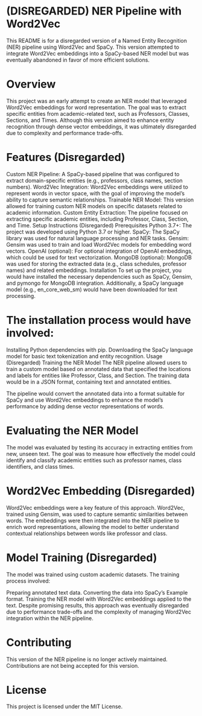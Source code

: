 # (DISREGARDED) NER Pipeline with Word2Vec
This README is for a disregarded version of a Named Entity Recognition (NER) pipeline using Word2Vec and SpaCy. This version attempted to integrate Word2Vec embeddings into a SpaCy-based NER model but was eventually abandoned in favor of more efficient solutions.

# Overview
This project was an early attempt to create an NER model that leveraged Word2Vec embeddings for word representation. The goal was to extract specific entities from academic-related text, such as Professors, Classes, Sections, and Times. Although this version aimed to enhance entity recognition through dense vector embeddings, it was ultimately disregarded due to complexity and performance trade-offs.

# Features (Disregarded)
Custom NER Pipeline: A SpaCy-based pipeline that was configured to extract domain-specific entities (e.g., professors, class names, section numbers).
Word2Vec Integration: Word2Vec embeddings were utilized to represent words in vector space, with the goal of improving the model’s ability to capture semantic relationships.
Trainable NER Model: This version allowed for training custom NER models on specific datasets related to academic information.
Custom Entity Extraction: The pipeline focused on extracting specific academic entities, including Professor, Class, Section, and Time.
Setup Instructions (Disregarded)
Prerequisites
Python 3.7+: The project was developed using Python 3.7 or higher.
SpaCy: The SpaCy library was used for natural language processing and NER tasks.
Gensim: Gensim was used to train and load Word2Vec models for embedding word vectors.
OpenAI (optional): For optional integration of OpenAI embeddings, which could be used for text vectorization.
MongoDB (optional): MongoDB was used for storing the extracted data (e.g., class schedules, professor names) and related embeddings.
Installation
To set up the project, you would have installed the necessary dependencies such as SpaCy, Gensim, and pymongo for MongoDB integration. Additionally, a SpaCy language model (e.g., en_core_web_sm) would have been downloaded for text processing.

# The installation process would have involved:

Installing Python dependencies with pip.
Downloading the SpaCy language model for basic text tokenization and entity recognition.
Usage (Disregarded)
Training the NER Model
The NER pipeline allowed users to train a custom model based on annotated data that specified the locations and labels for entities like Professor, Class, and Section. The training data would be in a JSON format, containing text and annotated entities.

The pipeline would convert the annotated data into a format suitable for SpaCy and use Word2Vec embeddings to enhance the model’s performance by adding dense vector representations of words.

# Evaluating the NER Model
The model was evaluated by testing its accuracy in extracting entities from new, unseen text. The goal was to measure how effectively the model could identify and classify academic entities such as professor names, class identifiers, and class times.

# Word2Vec Embedding (Disregarded)
Word2Vec embeddings were a key feature of this approach. Word2Vec, trained using Gensim, was used to capture semantic similarities between words. The embeddings were then integrated into the NER pipeline to enrich word representations, allowing the model to better understand contextual relationships between words like professor and class.

# Model Training (Disregarded)
The model was trained using custom academic datasets. The training process involved:

Preparing annotated text data.
Converting the data into SpaCy’s Example format.
Training the NER model with Word2Vec embeddings applied to the text.
Despite promising results, this approach was eventually disregarded due to performance trade-offs and the complexity of managing Word2Vec integration within the NER pipeline.

# Contributing
This version of the NER pipeline is no longer actively maintained. Contributions are not being accepted for this version.

# License
This project is licensed under the MIT License.

